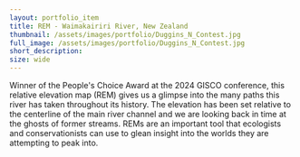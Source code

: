 ```yaml
---
layout: portfolio_item
title: REM - Waimakairiri River, New Zealand
thumbnail: /assets/images/portfolio/Duggins_N_Contest.jpg
full_image: /assets/images/portfolio/Duggins_N_Contest.jpg
short_description:
size: wide
---
```


Winner of the People's Choice Award at the 2024 GISCO conference, this relative elevation map (REM) gives us a glimpse into 
the many paths this river has taken throughout its history. The elevation has been set relative to the centerline of the main 
river channel and we are looking back in time at the ghosts of former streams.
REMs are an important tool that ecologists and conservationists can use to glean insight into the worlds they are attempting 
to peak into.

<!--
{% include dynamic_content.html type='interactive_map' map_id='waimakairiri-river' %}
-->